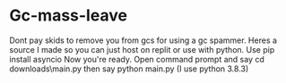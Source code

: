 # Gc-mass-leave
Dont pay skids to remove you from gcs for using a gc spammer. Heres a source I made so you can just host on replit or use with python.
Use pip install asyncio 
Now you're ready.
Open command prompt and say cd downloads\main.py
then say python main.py
(I use python 3.8.3)
